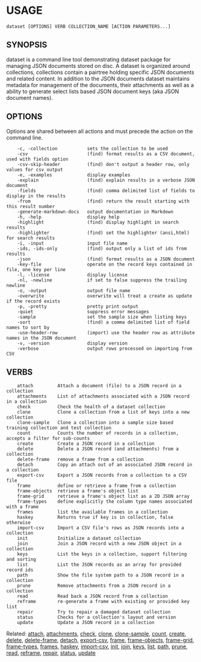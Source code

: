 
# USAGE

	dataset [OPTIONS] VERB COLLECTION_NAME [ACTION PARAMETERS...]

## SYNOPSIS


dataset is a command line tool demonstrating dataset package for 
managing JSON documents stored on disc. A dataset is organized 
around collections, collections contain a pairtree holding specific 
JSON documents and related content.  In addition to the JSON 
documents dataset maintains metadata for management of the 
documents, their attachments as well as a ability to generate 
select lists based JSON document keys (aka JSON document names).



## OPTIONS

Options are shared between all actions and must precede the action 
on the command line.

```
    -c, -collection           sets the collection to be used
    -csv                      (find) format results as a CSV document, used with fields option
    -csv-skip-header          (find) don't output a header row, only values for csv output
    -e, -examples             display examples
    -explain                  (find) explain results in a verbose JSON document
    -fields                   (find) comma delimited list of fields to display in the results
    -from                     (find) return the result starting with this result number
    -generate-markdown-docs   output documentation in Markdown
    -h, -help                 display help
    -highlight                (find) display highlight in search results
    -highlighter              (find) set the highlighter (ansi,html) for search results
    -i, -input                input file name
    -ids, -ids-only           (find) output only a list of ids from results
    -json                     (find) format results as a JSON document
    -key-file                 operate on the record keys contained in file, one key per line
    -l, -license              display license
    -nl, -newline             if set to false suppress the trailing newline
    -o, -output               output file name
    -overwrite                overwrite will treat a create as update if the record exists
    -p, -pretty               pretty print output
    -quiet                    suppress error messages
    -sample                   set the sample size when listing keys
    -sort                     (find) a comma delimited list of field names to sort by
    -use-header-row           (import) use the header row as attribute names in the JSON document
    -v, -version              display version
    -verbose                  output rows processed on importing from CSV
```


## VERBS

```
    attach         Attach a document (file) to a JSON record in a collection
    attachments    List of attachments associated with a JSON record in a collection
    check          Check the health of a dataset collection
    clone          Clone a collection from a list of keys into a new collection
    clone-sample   Clone a collection into a sample size based training collection and test collection
    count          Counts the number of records in a collection, accepts a filter for sub-counts
    create         Create a JSON record in a collection
    delete         Delete a JSON record (and attachments) from a collection
    delete-frame   remove a frame from a collection
    detach         Copy an attach out of an associated JSON record in a collection
    export-csv     Export a JSON records from a collection to a CSV file
    frame          define or retrieve a frame from a collection
    frame-objects  retrieve a frame's object list
    frame-grid     retrieve a frame's object list as a 2D JSON array
    frame-types    define explicitly the column type names associated with a frame
    frames         list the available frames in a collection
    haskey         Returns true if key is in collection, false otherwise
    import-csv     Import a CSV file's rows as JSON records into a collection
    init           Initialize a dataset collection
    join           Join a JSON record with a new JSON object in a collection
    keys           List the keys in a collection, support filtering and sorting
    list           List the JSON records as an array for provided record ids
    path           Show the file system path to a JSON record in a collection
    prune          Remove attachments from a JSON record in a collection
    read           Read back a JSON record from a collection
    reframe        re-generate a frame with existing or provided key list
    repair         Try to repair a damaged dataset collection
    status         Checks for a collection's layout and version
    update         Update a JSON record in a collection
```


Related: [attach](attach.html), [attachments](attachments.html), [check](check.html), [clone](clone.html), [clone-sample](clone-sample.html), [count](count.html), [create](create.html), [delete](delete.html), [delete-frame](delete-frame.html), [detach](detach.html), [export-csv](export-csv.html), [frame](frame.html), [frame-objects](frame-objects.html), [frame-grid](frame-grid.html), [frame-types](frame-types.html), [frames](frames.html), [haskey](haskey.html), [import-csv](import-csv.html), [init](init.html), [join](join.html), [keys](keys.html), [list](list.html), [path](path.html), [prune](prune.html), [read](read.html), [reframe](reframe.html), [repair](repair.html), [status](status.html), [update](update.html)

